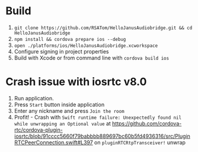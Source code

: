 # Build
1. `git clone https://github.com/RSATom/HelloJanusAudiobridge.git && cd HelloJanusAudiobridge`
2. `npm install && cordova prepare ios --debug`
3. `open ./platforms/ios/HelloJanusAudiobridge.xcworkspace`
4. Configure signing in project properties
5. Build with Xcode or from command line with `cordova build ios`

# Crash issue with iosrtc v8.0
1. Run application.
2. Press `Start` button inside application
3. Enter any nickname and press `Join the room`
4. Profit! - Crash with `Swift runtime failure: Unexpectedly found nil while unwrapping an Optional value` at https://github.com/cordova-rtc/cordova-plugin-iosrtc/blob/91cccc5660f79babbbb889697bc60b5fd4936316/src/PluginRTCPeerConnection.swift#L397 on `pluginRTCRtpTransceiver!` unwrap
